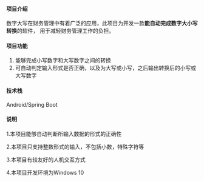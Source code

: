 #### 项目介绍

数字大写在财务管理中有着广泛的应用，此项目为开发一款**能自动完成数字大小写转换**的软件， 用于减轻财务管理工作的负担。

#### 项目功能

1. 能够完成小写数字和大写数字之间的转换
2. 可自动判定输入形式是否正确，以及为大写或小写，之后输出转换后的小写或大写数字

#### 技术栈

Android/Spring Boot

#### 说明

1.本项目能够自动判断所输入数据的形式的正确性

2.本项目只支持整数形式的输入，不包括小数，特殊字符等

3.本项目有较友好的人机交互方式

4.本项目开发环境为Windows 10



